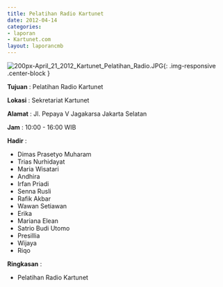 ```yaml
---
title: Pelatihan Radio Kartunet
date: 2012-04-14
categories:
- laporan
- Kartunet.com
layout: laporancmb
---
```

![200px-April_21_2012_Kartunet_Pelatihan_Radio.JPG](/uploads/200px-April_21_2012_Kartunet_Pelatihan_Radio.JPG){: .img-responsive .center-block }

**Tujuan** : Pelatihan Radio Kartunet

**Lokasi** : Sekretariat Kartunet

**Alamat** : Jl. Pepaya V Jagakarsa Jakarta Selatan

**Jam** : 10:00 - 16:00 WIB

**Hadir** : 
* Dimas Prasetyo Muharam
* Trias Nurhidayat
* Maria Wisatari
* Andhira
* Irfan Priadi
* Senna Rusli
* Rafik Akbar
* Wawan Setiawan
* Erika
* Mariana Elean
* Satrio Budi Utomo
* Presillia
* Wijaya
* Riqo


**Ringkasan** : 
* Pelatihan Radio Kartunet
